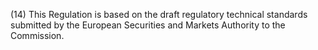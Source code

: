 (14) This Regulation is based on the draft regulatory technical standards submitted by the European Securities and Markets Authority to the Commission.